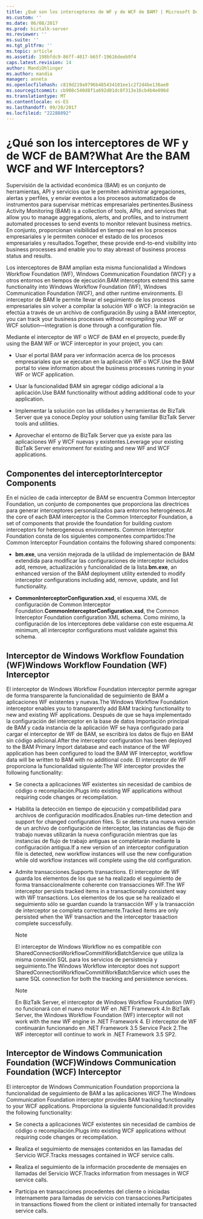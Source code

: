 ```yaml
---
title: ¿Qué son los interceptores de WF y de WCF de BAM? | Microsoft Docs
ms.custom: ''
ms.date: 06/08/2017
ms.prod: biztalk-server
ms.reviewer: ''
ms.suite: ''
ms.tgt_pltfrm: ''
ms.topic: article
ms.assetid: 198bfdc9-86ff-4017-b65f-19616deeb9f4
caps.latest.revision: 14
author: MandiOhlinger
ms.author: mandia
manager: anneta
ms.openlocfilehash: c819d219a9796b485434101ee1c2f2d4be136ae0
ms.sourcegitcommit: cb908c540d8f1a692d01dc8f313e16cb4b4e696d
ms.translationtype: MT
ms.contentlocale: es-ES
ms.lasthandoff: 09/20/2017
ms.locfileid: "22288892"
---
```

# <a name="what-are-the-bam-wcf-and-wf-interceptors"></a><span data-ttu-id="02a01-103">¿Qué son los interceptores de WF y de WCF de BAM?</span><span class="sxs-lookup"><span data-stu-id="02a01-103">What Are the BAM WCF and WF Interceptors?</span></span>
<span data-ttu-id="02a01-104">Supervisión de la actividad económica (BAM) es un conjunto de herramientas, API y servicios que le permiten administrar agregaciones, alertas y perfiles, y enviar eventos a los procesos automatizados de instrumentos para supervisar métricas empresariales pertinentes.</span><span class="sxs-lookup"><span data-stu-id="02a01-104">Business Activity Monitoring (BAM) is a collection of tools, APIs, and services that allow you to manage aggregations, alerts, and profiles, and to instrument automated processes to send events to monitor relevant business metrics.</span></span> <span data-ttu-id="02a01-105">En conjunto, proporcionan visibilidad en tiempo real en los procesos empresariales y le permiten conocer el estado de los procesos empresariales y resultados.</span><span class="sxs-lookup"><span data-stu-id="02a01-105">Together, these provide end-to-end visibility into business processes and enable you to stay abreast of business process status and results.</span></span>  
  
 <span data-ttu-id="02a01-106">Los interceptores de BAM amplían esta misma funcionalidad a Windows Workflow Foundation (WF), Windows Communication Foundation (WCF) y a otros entornos en tiempos de ejecución.</span><span class="sxs-lookup"><span data-stu-id="02a01-106">BAM interceptors extend this same functionality into Windows Workflow Foundation (WF), Windows Communication Foundation (WCF), and other runtime environments.</span></span> <span data-ttu-id="02a01-107">El interceptor de BAM le permite llevar el seguimiento de los procesos empresariales sin volver a compilar la solución WF o WCF: la integración se efectúa a través de un archivo de configuración.</span><span class="sxs-lookup"><span data-stu-id="02a01-107">By using a BAM interceptor, you can track your business processes without recompiling your WF or WCF solution—integration is done through a configuration file.</span></span>  
  
 <span data-ttu-id="02a01-108">Mediante el interceptor de WF o WCF de BAM en el proyecto, puede:</span><span class="sxs-lookup"><span data-stu-id="02a01-108">By using the BAM WF or WCF interceptor in your project, you can:</span></span>  
  
-   <span data-ttu-id="02a01-109">Usar el portal BAM para ver información acerca de los procesos empresariales que se ejecutan en la aplicación WF o WCF.</span><span class="sxs-lookup"><span data-stu-id="02a01-109">Use the BAM portal to view information about the business processes running in your WF or WCF application.</span></span>  
  
-   <span data-ttu-id="02a01-110">Usar la funcionalidad BAM sin agregar código adicional a la aplicación.</span><span class="sxs-lookup"><span data-stu-id="02a01-110">Use BAM functionality without adding additional code to your application.</span></span>  
  
-   <span data-ttu-id="02a01-111">Implementar la solución con las utilidades y herramientas de BizTalk Server que ya conoce.</span><span class="sxs-lookup"><span data-stu-id="02a01-111">Deploy your solution using familiar BizTalk Server tools and utilities.</span></span>  
  
-   <span data-ttu-id="02a01-112">Aprovechar el entorno de BizTalk Server que ya existe para las aplicaciones WF y WCF nuevas y existentes.</span><span class="sxs-lookup"><span data-stu-id="02a01-112">Leverage your existing BizTalk Server environment for existing and new WF and WCF applications.</span></span>  
  
## <a name="interceptor-components"></a><span data-ttu-id="02a01-113">Componentes del interceptor</span><span class="sxs-lookup"><span data-stu-id="02a01-113">Interceptor Components</span></span>  
 <span data-ttu-id="02a01-114">En el núcleo de cada interceptor de BAM se encuentra Common Interceptor Foundation, un conjunto de componentes que proporciona las directrices para generar interceptores personalizados para entornos heterogéneos.</span><span class="sxs-lookup"><span data-stu-id="02a01-114">At the core of each BAM interceptor is the Common Interceptor Foundation, a set of components that provide the foundation for building custom interceptors for heterogeneous environments.</span></span> <span data-ttu-id="02a01-115">Common Interceptor Foundation consta de los siguientes componentes compartidos:</span><span class="sxs-lookup"><span data-stu-id="02a01-115">The Common Interceptor Foundation contains the following shared components:</span></span>  
  
-   <span data-ttu-id="02a01-116">**bm.exe**, una versión mejorada de la utilidad de implementación de BAM extendida para modificar las configuraciones de interceptor incluidos add, remove, actualización y funcionalidad de la lista.</span><span class="sxs-lookup"><span data-stu-id="02a01-116">**bm.exe**, an enhanced version of the BAM deployment utility extended to modify interceptor configurations including add, remove, update, and list functionality.</span></span>  
  
-   <span data-ttu-id="02a01-117">**CommonInterceptorConfiguration.xsd**, el esquema XML de configuración de Common Interceptor Foundation.</span><span class="sxs-lookup"><span data-stu-id="02a01-117">**CommonInterceptorConfiguration.xsd**, the Common Interceptor Foundation configuration XML schema.</span></span> <span data-ttu-id="02a01-118">Como mínimo, la configuración de los interceptores debe validarse con este esquema.</span><span class="sxs-lookup"><span data-stu-id="02a01-118">At minimum, all interceptor configurations must validate against this schema.</span></span>  
  
## <a name="windows-workflow-foundation-wf-interceptor"></a><span data-ttu-id="02a01-119">Interceptor de Windows Workflow Foundation (WF)</span><span class="sxs-lookup"><span data-stu-id="02a01-119">Windows Workflow Foundation (WF) Interceptor</span></span>  
 <span data-ttu-id="02a01-120">El interceptor de Windows Workflow Foundation interceptor permite agregar de forma transparente la funcionalidad de seguimiento de BAM a aplicaciones WF existentes y nuevas.</span><span class="sxs-lookup"><span data-stu-id="02a01-120">The Windows Workflow Foundation interceptor enables you to transparently add BAM tracking functionality to new and existing WF applications.</span></span> <span data-ttu-id="02a01-121">Después de que se haya implementado la configuración del interceptor en la base de datos Importación principal de BAM y cada instancia de la aplicación WF se haya configurado para cargar el interceptor de WF de BAM, se escribirá los datos de flujo en BAM sin código adicional.</span><span class="sxs-lookup"><span data-stu-id="02a01-121">After the interceptor configuration has been deployed to the BAM Primary Import database and each instance of the WF application has been configured to load the BAM WF Interceptor, workflow data will be written to BAM with no additional code.</span></span> <span data-ttu-id="02a01-122">El interceptor de WF proporciona la funcionalidad siguiente:</span><span class="sxs-lookup"><span data-stu-id="02a01-122">The WF interceptor provides the following functionality:</span></span>  
  
-   <span data-ttu-id="02a01-123">Se conecta a aplicaciones WF existentes sin necesidad de cambios de código o recompilación.</span><span class="sxs-lookup"><span data-stu-id="02a01-123">Plugs into existing WF applications without requiring code changes or recompilation.</span></span>  
  
-   <span data-ttu-id="02a01-124">Habilita la detección en tiempo de ejecución y compatibilidad para archivos de configuración modificados.</span><span class="sxs-lookup"><span data-stu-id="02a01-124">Enables run-time detection and support for changed configuration files.</span></span> <span data-ttu-id="02a01-125">Si se detecta una nueva versión de un archivo de configuración de interceptor, las instancias de flujo de trabajo nuevas utilizarán la nueva configuración mientras que las instancias de flujo de trabajo antiguas se completarán mediante la configuración antigua.</span><span class="sxs-lookup"><span data-stu-id="02a01-125">If a new version of an interceptor configuration file is detected, new workflow instances will use the new configuration while old workflow instances will complete using the old configuration.</span></span>  
  
-   <span data-ttu-id="02a01-126">Admite transacciones.</span><span class="sxs-lookup"><span data-stu-id="02a01-126">Supports transactions.</span></span> <span data-ttu-id="02a01-127">El interceptor de WF guarda los elementos de los que se ha realizado el seguimiento de forma transaccionalmente coherente con transacciones WF.</span><span class="sxs-lookup"><span data-stu-id="02a01-127">The WF interceptor persists tracked items in a transactionally consistent way with WF transactions.</span></span> <span data-ttu-id="02a01-128">Los elementos de los que se ha realizado el seguimiento sólo se guardan cuando la transacción WF y la transacción de interceptor se completa correctamente.</span><span class="sxs-lookup"><span data-stu-id="02a01-128">Tracked items are only persisted when the WF transaction and the interceptor trasaction complete successfully.</span></span>  
  
    > [!NOTE]
    >  <span data-ttu-id="02a01-129">El interceptor de Windows Workflow no es compatible con SharedConnectionWorkflowCommitWorkBatchService que utiliza la misma conexión SQL para los servicios de persistencia y seguimiento.</span><span class="sxs-lookup"><span data-stu-id="02a01-129">The Windows Workflow interceptor does not support SharedConnectionWorkflowCommitWorkBatchService which uses the same SQL connection for both the tracking and persistence services.</span></span>  
  
    > [!NOTE]
    >  <span data-ttu-id="02a01-130">En BizTalk Server, el interceptor de Windows Workflow Foundation (WF) no funcionará con el nuevo motor WF en .NET Framework 4.</span><span class="sxs-lookup"><span data-stu-id="02a01-130">In BizTalk Server, the Windows Workflow Foundation (WF) interceptor will not work with the new WF engine in .NET Framework 4.</span></span> <span data-ttu-id="02a01-131">El interceptor de WF continuarán funcionando en .NET Framework 3.5 Service Pack 2.</span><span class="sxs-lookup"><span data-stu-id="02a01-131">The WF interceptor will continue to work in .NET Framework 3.5 SP2.</span></span>  
  
## <a name="windows-communication-foundation-wcf-interceptor"></a><span data-ttu-id="02a01-132">Interceptor de Windows Communication Foundation (WCF)</span><span class="sxs-lookup"><span data-stu-id="02a01-132">Windows Communication Foundation (WCF) Interceptor</span></span>  
 <span data-ttu-id="02a01-133">El interceptor de Windows Communication Foundation proporciona la funcionalidad de seguimiento de BAM a las aplicaciones WCF.</span><span class="sxs-lookup"><span data-stu-id="02a01-133">The Windows Communication Foundation interceptor provides BAM tracking functionality to your WCF applications.</span></span> <span data-ttu-id="02a01-134">Proporciona la siguiente funcionalidad:</span><span class="sxs-lookup"><span data-stu-id="02a01-134">It provides the following functionality:</span></span>  
  
-   <span data-ttu-id="02a01-135">Se conecta a aplicaciones WCF existentes sin necesidad de cambios de código o recompilación.</span><span class="sxs-lookup"><span data-stu-id="02a01-135">Plugs into existing WCF applications without requiring code changes or recompilation.</span></span>  
  
-   <span data-ttu-id="02a01-136">Realiza el seguimiento de mensajes contenidos en las llamadas del Servicio WCF.</span><span class="sxs-lookup"><span data-stu-id="02a01-136">Tracks messages contained in WCF service calls.</span></span>  
  
-   <span data-ttu-id="02a01-137">Realiza el seguimiento de la información procedente de mensajes en llamadas del Servicio WCF.</span><span class="sxs-lookup"><span data-stu-id="02a01-137">Tracks information from messages in WCF service calls.</span></span>  
  
-   <span data-ttu-id="02a01-138">Participa en transacciones procedentes del cliente o iniciadas internamente para llamadas de servicio con transacciones.</span><span class="sxs-lookup"><span data-stu-id="02a01-138">Participates in transactions flowed from the client or initiated internally for transacted service calls.</span></span>